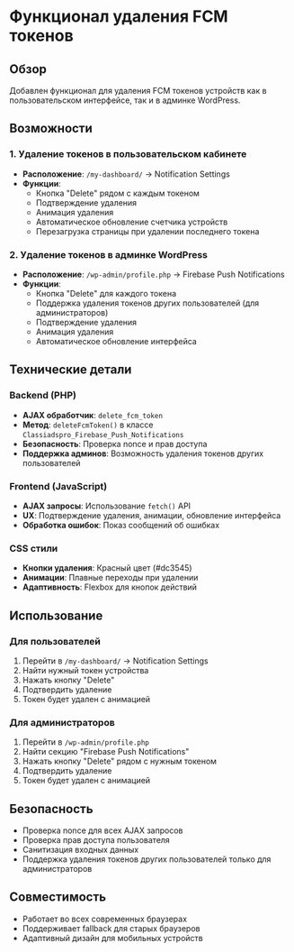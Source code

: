 # Функционал удаления FCM токенов

## Обзор
Добавлен функционал для удаления FCM токенов устройств как в пользовательском интерфейсе, так и в админке WordPress.

## Возможности

### 1. Удаление токенов в пользовательском кабинете
- **Расположение**: `/my-dashboard/` → Notification Settings
- **Функции**:
  - Кнопка "Delete" рядом с каждым токеном
  - Подтверждение удаления
  - Анимация удаления
  - Автоматическое обновление счетчика устройств
  - Перезагрузка страницы при удалении последнего токена

### 2. Удаление токенов в админке WordPress
- **Расположение**: `/wp-admin/profile.php` → Firebase Push Notifications
- **Функции**:
  - Кнопка "Delete" для каждого токена
  - Поддержка удаления токенов других пользователей (для администраторов)
  - Подтверждение удаления
  - Анимация удаления
  - Автоматическое обновление интерфейса

## Технические детали

### Backend (PHP)
- **AJAX обработчик**: `delete_fcm_token`
- **Метод**: `deleteFcmToken()` в классе `Classiadspro_Firebase_Push_Notifications`
- **Безопасность**: Проверка nonce и прав доступа
- **Поддержка админов**: Возможность удаления токенов других пользователей

### Frontend (JavaScript)
- **AJAX запросы**: Использование `fetch()` API
- **UX**: Подтверждение удаления, анимации, обновление интерфейса
- **Обработка ошибок**: Показ сообщений об ошибках

### CSS стили
- **Кнопки удаления**: Красный цвет (#dc3545)
- **Анимации**: Плавные переходы при удалении
- **Адаптивность**: Flexbox для кнопок действий

## Использование

### Для пользователей
1. Перейти в `/my-dashboard/` → Notification Settings
2. Найти нужный токен устройства
3. Нажать кнопку "Delete"
4. Подтвердить удаление
5. Токен будет удален с анимацией

### Для администраторов
1. Перейти в `/wp-admin/profile.php`
2. Найти секцию "Firebase Push Notifications"
3. Нажать кнопку "Delete" рядом с нужным токеном
4. Подтвердить удаление
5. Токен будет удален с анимацией

## Безопасность
- Проверка nonce для всех AJAX запросов
- Проверка прав доступа пользователя
- Санитизация входных данных
- Поддержка удаления токенов других пользователей только для администраторов

## Совместимость
- Работает во всех современных браузерах
- Поддерживает fallback для старых браузеров
- Адаптивный дизайн для мобильных устройств
